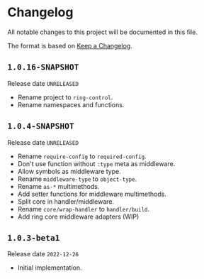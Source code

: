 # Changelog

All notable changes to this project will be documented in this file.

The format is based on [Keep a Changelog](https://keepachangelog.com/en/1.0.0/).

## `1.0.16-SNAPSHOT`

Release date `UNRELEASED`

- Rename project to `ring-control`.
- Rename namespaces and functions.

## `1.0.4-SNAPSHOT`

Release date `UNRELEASED`

- Rename `require-config` to `required-config`.
- Don't use function without `:type` meta as middleware.
- Allow symbols as middleware type.
- Rename `middleware-type` to `object-type`.
- Rename `as-*` multimethods.
- Add setter functions for middleware multimethods.
- Split core in handler/middleware.
- Rename `core/wrap-handler` to `handler/build`.
- Add ring core middleware adapters (WIP)

## `1.0.3-beta1`

Release date `2022-12-26`

- Initial implementation.
